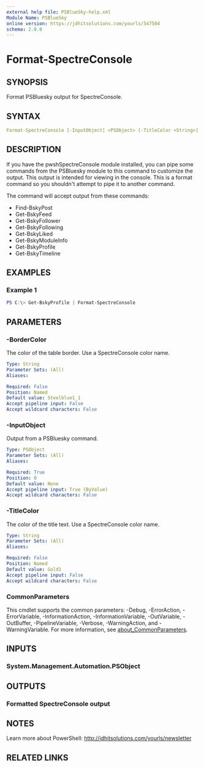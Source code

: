 ```yaml
---
external help file: PSBlueSky-help.xml
Module Name: PSBlueSky
online version: https://jdhitsolutions.com/yourls/547504
schema: 2.0.0
---
```


# Format-SpectreConsole

## SYNOPSIS

Format PSBluesky output for SpectreConsole.

## SYNTAX

```yaml
Format-SpectreConsole [-InputObject] <PSObject> [-TitleColor <String>] [-BorderColor <String>][<CommonParameters>]
```

## DESCRIPTION

If you have the pwshSpectreConsole module installed, you can pipe some commands from the PSBluesky module to this command to customize the output. This output is intended for viewing in the console. This is a format command so you shouldn't attempt to pipe it to another command.

The command will accept output from these commands:

- Find-BskyPost
- Get-BskyFeed
- Get-BskyFollower
- Get-BskyFollowing
- Get-BskyLiked
- Get-BskyModuleInfo
- Get-BskyProfile
- Get-BskyTimeline

## EXAMPLES

### Example 1

```powershell
PS C:\> Get-BskyProfile | Format-SpectreConsole
```

## PARAMETERS

### -BorderColor

The color of the table border.
Use a SpectreConsole color name.

```yaml
Type: String
Parameter Sets: (All)
Aliases:

Required: False
Position: Named
Default value: Steelblue1_1
Accept pipeline input: False
Accept wildcard characters: False
```

### -InputObject

Output from a PSBluesky command.

```yaml
Type: PSObject
Parameter Sets: (All)
Aliases:

Required: True
Position: 0
Default value: None
Accept pipeline input: True (ByValue)
Accept wildcard characters: False
```

### -TitleColor

The color of the title text.
Use a SpectreConsole color name.

```yaml
Type: String
Parameter Sets: (All)
Aliases:

Required: False
Position: Named
Default value: Gold1
Accept pipeline input: False
Accept wildcard characters: False
```

### CommonParameters

This cmdlet supports the common parameters: -Debug, -ErrorAction, -ErrorVariable, -InformationAction, -InformationVariable, -OutVariable, -OutBuffer, -PipelineVariable, -Verbose, -WarningAction, and -WarningVariable. For more information, see [about_CommonParameters](http://go.microsoft.com/fwlink/?LinkID=113216).

## INPUTS

### System.Management.Automation.PSObject

## OUTPUTS

### Formatted SpectreConsole output

## NOTES

Learn more about PowerShell: http://jdhitsolutions.com/yourls/newsletter

## RELATED LINKS
